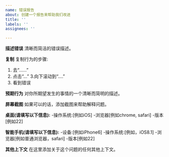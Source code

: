 ```yaml
---
name: 错误报告
about: 创建一个报告来帮助我们改进
title: ''
labels: ''
assignees: ''

---
```


**描述错误**
清晰而简洁的错误描述。

**复制**
复制行为的步骤:
1. 去“……”
2. 点击“…”
3.向下滚动到“....”
4. 看到错误

**预期行为**
对你所期望发生的事情的一个清晰而简明的描述。

**屏幕截图**
如果可以的话，添加截图来帮助解释问题。

**桌面(请填写以下信息):**
-操作系统:[例如iOS]
-浏览器[例如chrome, safari]
-版本[例如22]

**智能手机(请填写以下信息):**
-设备:[例如iPhone6]
-操作系统:[例如，iOS8.1]
-浏览器[例如普通浏览器，safari]
-版本[例如22]

**其他上下文**
在这里添加关于这个问题的任何其他上下文。
